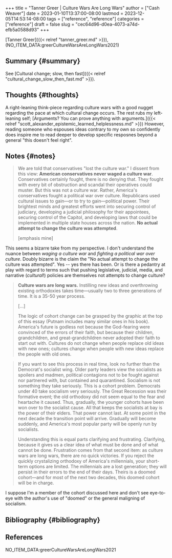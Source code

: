 +++
title = "Tanner Greer | Culture Wars Are Long Wars"
author = ["Cash Weaver"]
date = 2023-01-10T13:37:00-08:00
lastmod = 2023-12-05T14:53:14-08:00
tags = ["reference", "reference"]
categories = ["reference"]
draft = false
slug = "cec64d96-d0ea-4073-a74d-efb5a0588d93"
+++

[Tanner Greer]({{< relref "tanner_greer.md" >}}), (NO_ITEM_DATA:greerCultureWarsAreLongWars2021)


## Summary {#summary}

See [Cultural change; slow, then fast]({{< relref "cultural_change_slow_then_fast.md" >}}).


## Thoughts {#thoughts}

A right-leaning think-piece regarding culture wars with a good nugget regarding the pace at which cultural change occurs. The rest rubs my left-leaning self; [Arguments? You can prove anything with arguments.]({{< relref "scott_alexander_epistemic_learned_helplessness.md" >}}) However, reading someone who espouses ideas contrary to my own so confidently does inspire me to read deeper to develop specific resposnes beyond a general "this doesn't feel right".


## Notes {#notes}

> We are told that conservatives "lost the culture war." I dissent from this view: ****American conservatives never waged a culture war****. Conservatives certainly fought, there is no denying that. They fought with every bit of obstruction and scandal their operatives could muster. But this was not a culture war. Rather, America's conservatives fought a political war over culture. Republicans used cultural issues to gain—or to try to gain—political power. Their brightest minds and greatest efforts went into securing control of judiciary, developing a judicial philosophy for their appointees, securing control of the Capitol, and developing laws that could be implemented in multiple state houses across the nation. ****No actual attempt to change the culture was attempted****.
>
> [emphasis mine]

This seems a bizarre take from my perspective. I don't understand the nuance between _waging a culture war_ and _fighting a political war over culture_. Doubly bizarre is the claim the "No actual attempt to change the culture was attempted". Yes -- yes there has been. Or is there a pedantry at play with regard to terms such that pushing legislative, judicial, media, and narrative (_cultural_!) policies are themselves not attempts to change culture?

> ****Culture wars are long wars.**** Instilling new ideas and overthrowing existing orthodoxies takes time—usually two to three generations of time. It is a 35-50 year process.
>
> [...]
>
> The logic of cohort change can be grasped by the graphic at the top of this essay (Putnam includes many similar ones in his book). America's future is godless not because the God-fearing were convinced of the errors of their faith, but because their children, grandchildren, and great-grandchildren never adopted their faith to start out with. Cultures do not change when people replace old ideas with new ones; cultures change when people with new ideas replace the people with old ones.

<!--quoteend-->

> If you want to see this process in real time, look no further than the Democrat's socialist wing. Older party leaders view the socialists as spoilers and madmen, political contagions not to be fought against nor partnered with, but contained and quarantined. Socialism is not something they take seriously. This is a cohort problem. Democrats under 40 take socialism very seriously. The Great Recession was their formative event; the old orthodoxy did not seem equal to the fear and heartache it caused. Thus, gradually, the younger cohorts have been won over to the socialist cause. All that keeps the socialists at bay is the power of their elders. That power cannot last. At some point in the next decade the transition point will arrive. Gradually will become suddenly, and America's most popular party will be openly run by socialists.
>
> Understanding this is equal parts clarifying and frustrating. Clarifying, because it gives us a clear idea of what must be done and of what cannot be done. Frustration comes from that second item: as culture wars are long wars, there are no quick victories. If you reject the quickly crystalizing orthodoxy of America's millennials, your short-term options are limited. The millennials are a lost generation; they will persist in their errors to the end of their days. Theirs is a doomed cohort—and for most of the next two decades, this doomed cohort will be in charge.

I suppose I'm a member of the cohort discussed here and don't see eye-to-eye with the author's use of "doomed" or the general maligning of socialism.


## Bibliography {#bibliography}

## References

<style>.csl-entry{text-indent: -1.5em; margin-left: 1.5em;}</style><div class="csl-bib-body">
  <div class="csl-entry">NO_ITEM_DATA:greerCultureWarsAreLongWars2021</div>
</div>
